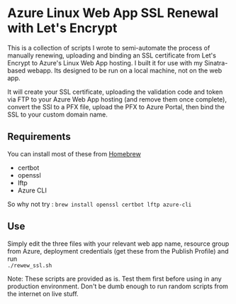 # Azure Linux Web App SSL Renewal with Let's Encrypt

This is a collection of scripts I wrote to semi-automate the process of manually renewing, uploading and binding an SSL certificate from Let's Encrypt to Azure's Linux Web App hosting. I built it for use with my Sinatra-based webapp. Its designed to be run on a local machine, not on the web app.  

It will create your SSL certificate, uploading the validation code and token via FTP to your Azure Web App hosting (and remove them once complete), convert the SSl to a PFX file, upload the PFX to Azure Portal, then bind the SSL to your custom domain name.  

## Requirements
You can install most of these from [Homebrew](https://brew.sh)  
- certbot  
- openssl  
- lftp  
- Azure CLI  

So why not try :
```brew install openssl certbot lftp azure-cli```


## Use
Simply edit the three files with your relevant web app name, resource group from Azure, deployment credentials (get these from the Publish Profile) and run  
```./rewew_ssl.sh```


Note: These scripts are provided as is. Test them first before using in any production environment. Don't be dumb enough to run random scripts from the internet on live stuff.
